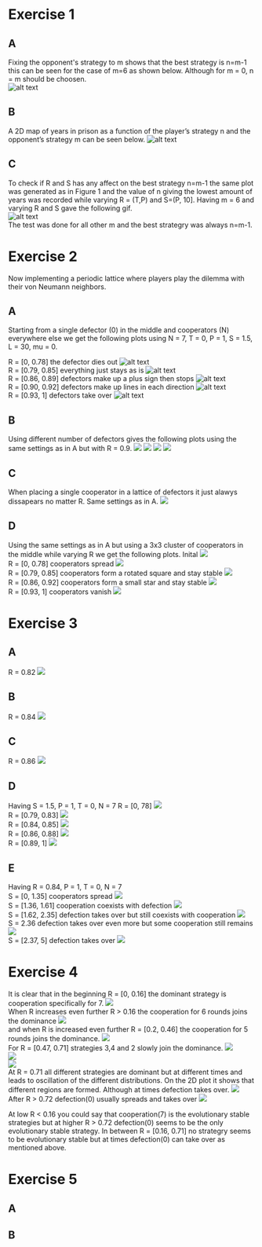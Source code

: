 # Exercise 1
## A
Fixing the opponent's strategy to m shows that the best strategy is n=m-1 this can be seen for the case of m=6 as shown below. Although for m = 0, n = m should be choosen.\
![alt text](https://github.com/mattias-wiberg/FIM750-Simulation-of-complex-systems/blob/main/Excercise%2013/1/a.png?raw=true)
## B
A 2D map of years in prison as a function of the player’s strategy n and the opponent’s strategy m can be seen below.
![alt text](https://github.com/mattias-wiberg/FIM750-Simulation-of-complex-systems/blob/main/Excercise%2013/1/b.png?raw=true)
## C
To check if R and S has any affect on the best strategy n=m-1 the same plot was generated as in Figure 1 and the value of n giving the lowest amount of years was recorded while varying R = (T,P) and S=(P, 10]. Having m = 6 and varying R and S gave the following gif.\
![alt text](https://github.com/mattias-wiberg/FIM750-Simulation-of-complex-systems/blob/main/Excercise%2013/1/c.gif?raw=true) \
The test was done for all other m and the best strategry was always n=m-1.
# Exercise 2
Now implementing a periodic lattice where players play the dilemma with their von Neumann neighbors.
## A
Starting from a single defector (0) in the middle and cooperators (N) everywhere else we get the following plots using N = 7, T = 0, P = 1, S = 1.5, L = 30, mu = 0.

R = [0, 0.78] the defector dies out
![alt text](https://github.com/mattias-wiberg/FIM750-Simulation-of-complex-systems/blob/main/Excercise%2013/2/a/t_2_r_0.png?raw=true) \
R = [0.79, 0.85] everything just stays as is
![alt text](https://github.com/mattias-wiberg/FIM750-Simulation-of-complex-systems/blob/main/Excercise%2013/2/a/t_1_r_0.79.png?raw=true) \
R = [0.86, 0.89] defectors make up a plus sign then stops
![alt text](https://github.com/mattias-wiberg/FIM750-Simulation-of-complex-systems/blob/main/Excercise%2013/2/a/t_2_r_0.86.png?raw=true) \
R = [0.90, 0.92] defectors make up lines in each direction
![alt text](https://github.com/mattias-wiberg/FIM750-Simulation-of-complex-systems/blob/main/Excercise%2013/2/a/t_17_r_0.9.png?raw=true) \
R = [0.93, 1] defectors take over
![alt text](https://github.com/mattias-wiberg/FIM750-Simulation-of-complex-systems/blob/main/Excercise%2013/2/a/t_31_r_1.png?raw=true)
## B
Using different number of defectors gives the following plots using the same settings as in A but with R = 0.9.
![](https://github.com/mattias-wiberg/FIM750-Simulation-of-complex-systems/blob/main/Excercise%2013/2/b/init2/t_20_r_0.9.png?raw=true)
![](https://github.com/mattias-wiberg/FIM750-Simulation-of-complex-systems/blob/main/Excercise%2013/2/b/init3/t_17_r_0.9.png?raw=true)
![](https://github.com/mattias-wiberg/FIM750-Simulation-of-complex-systems/blob/main/Excercise%2013/2/b/init4/t_14_r_0.9.png?raw=true)
![](https://github.com/mattias-wiberg/FIM750-Simulation-of-complex-systems/blob/main/Excercise%2013/2/b/init5/t_17_r_0.9.png?raw=true)
## C
When placing a single cooperator in a lattice of defectors it just alawys dissapears no matter R. Same settings as in A.
![](https://github.com/mattias-wiberg/FIM750-Simulation-of-complex-systems/blob/main/Excercise%2013/2/c/t_2_r_0.2.png?raw=true)
## D
Using the same settings as in A but using a 3x3 cluster of cooperators in the middle while varying R we get the following plots.
Inital
![](https://github.com/mattias-wiberg/FIM750-Simulation-of-complex-systems/blob/main/Excercise%2013/2/d/t_0_r_0.png?raw=true) \
R = [0, 0.78] cooperators spread
![](https://github.com/mattias-wiberg/FIM750-Simulation-of-complex-systems/blob/main/Excercise%2013/2/d/t_29_r_0.78.png?raw=true) \
R = [0.79, 0.85] cooperators form a rotated square and stay stable
![](https://github.com/mattias-wiberg/FIM750-Simulation-of-complex-systems/blob/main/Excercise%2013/2/d/t_20_r_0.79.png?raw=true) \
R = [0.86, 0.92] cooperators form a small star and stay stable
![](https://github.com/mattias-wiberg/FIM750-Simulation-of-complex-systems/blob/main/Excercise%2013/2/d/t_2_r_0.86.png?raw=true) \
R = [0.93, 1] cooperators vanish
![](https://github.com/mattias-wiberg/FIM750-Simulation-of-complex-systems/blob/main/Excercise%2013/2/d/t_4_r_0.93.png?raw=true)
# Exercise 3
## A
R = 0.82
![](https://github.com/mattias-wiberg/FIM750-Simulation-of-complex-systems/blob/main/Excercise%2013/3/a.png?raw=true)
## B
R = 0.84
![](https://github.com/mattias-wiberg/FIM750-Simulation-of-complex-systems/blob/main/Excercise%2013/3/b.png?raw=true)
## C
R = 0.86
![](https://github.com/mattias-wiberg/FIM750-Simulation-of-complex-systems/blob/main/Excercise%2013/3/c.png?raw=true)
## D
Having S = 1.5, P = 1, T = 0, N = 7
R = [0, 78]
![](https://github.com/mattias-wiberg/FIM750-Simulation-of-complex-systems/blob/main/Excercise%2013/3/d/t_100_r_0.78.png?raw=true) \
R = [0.79, 0.83]
![](https://github.com/mattias-wiberg/FIM750-Simulation-of-complex-systems/blob/main/Excercise%2013/3/d/t_100_r_0.83.png?raw=true) \
R = [0.84, 0.85]
![](https://github.com/mattias-wiberg/FIM750-Simulation-of-complex-systems/blob/main/Excercise%2013/3/d/t_100_r_0.84.png?raw=true) \
R = [0.86, 0.88]
![](https://github.com/mattias-wiberg/FIM750-Simulation-of-complex-systems/blob/main/Excercise%2013/3/d/t_100_r_0.88.png?raw=true) \
R = [0.89, 1]
![](https://github.com/mattias-wiberg/FIM750-Simulation-of-complex-systems/blob/main/Excercise%2013/3/d/t_100_r_1.png?raw=true)
## E
Having R = 0.84, P = 1, T = 0, N = 7 \
S = [0, 1.35] cooperators spread
![](https://github.com/mattias-wiberg/FIM750-Simulation-of-complex-systems/blob/main/Excercise%2013/3/e/t_100_r_0.84_s_1.35.png?raw=true) \
S = [1.36, 1.61] cooperation coexists with defection
![](https://github.com/mattias-wiberg/FIM750-Simulation-of-complex-systems/blob/main/Excercise%2013/3/e/t_100_r_0.84_s_1.61.png?raw=true) \
S = [1.62, 2.35] defection takes over but still coexists with cooperation
![](https://github.com/mattias-wiberg/FIM750-Simulation-of-complex-systems/blob/main/Excercise%2013/3/e/t_100_r_0.84_s_2.35.png?raw=true) \
S = 2.36 defection takes over even more but some cooperation still remains
![](https://github.com/mattias-wiberg/FIM750-Simulation-of-complex-systems/blob/main/Excercise%2013/3/e/t_100_r_0.84_s_2.36.png?raw=true) \
S = [2.37, 5] defection takes over
![](https://github.com/mattias-wiberg/FIM750-Simulation-of-complex-systems/blob/main/Excercise%2013/3/e/t_100_r_0.84_s_5.png?raw=true)
# Exercise 4
It is clear that in the beginning R = [0, 0.16] the dominant strategy is cooperation specifically for 7.
![](https://github.com/mattias-wiberg/FIM750-Simulation-of-complex-systems/blob/main/Excercise%2013/4/t_100_r_0.16_s_1.5.png?raw=true) \
When R increases even further R > 0.16 the cooperation for 6 rounds joins the dominance
![](https://github.com/mattias-wiberg/FIM750-Simulation-of-complex-systems/blob/main/Excercise%2013/4/t_100_r_0.21_s_1.5.png?raw=true) \
and when R is increased even further R = [0.2, 0.46] the cooperation for 5 rounds joins the dominance.
![](https://github.com/mattias-wiberg/FIM750-Simulation-of-complex-systems/blob/main/Excercise%2013/4/t_100_r_0.36_s_1.5.png?raw=true) \
For R = [0.47, 0.71] strategies 3,4 and 2 slowly join the dominance.
![](https://github.com/mattias-wiberg/FIM750-Simulation-of-complex-systems/blob/main/Excercise%2013/4/t_100_r_0.51_s_1.5.png?raw=true) \
![](https://github.com/mattias-wiberg/FIM750-Simulation-of-complex-systems/blob/main/Excercise%2013/4/t_100_r_0.56_s_1.5.png?raw=true) \
![](https://github.com/mattias-wiberg/FIM750-Simulation-of-complex-systems/blob/main/Excercise%2013/4/t_100_r_0.61_s_1.5.png?raw=true) \
At R = 0.71 all different strategies are dominant but at different times and leads to oscillation of the different distributions. On the 2D plot it shows that different regions are formed. Although at times defection takes over.
![](https://github.com/mattias-wiberg/FIM750-Simulation-of-complex-systems/blob/main/Excercise%2013/4/t_100_r_0.71_s_1.5.png?raw=true) \
After R > 0.72 defection(0) usually spreads and takes over
![](https://github.com/mattias-wiberg/FIM750-Simulation-of-complex-systems/blob/main/Excercise%2013/4/t_100_r_0.81_s_1.5.png?raw=true)

At low R < 0.16 you could say that cooperation(7) is the evolutionary stable strategies but at higher R > 0.72 defection(0) seems to be the only evolutionary stable strategy. In between R = [0.16, 0.71] no strategry seems to be evolutionary stable but at times defection(0) can take over as mentioned above.
# Exercise 5
## A


## B

